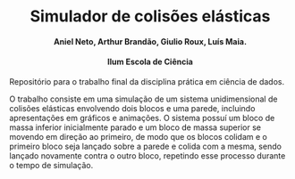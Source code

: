 <div align="center">
  <h1>Simulador de colisões elásticas</h1>
  <h4>Aniel Neto, Arthur Brandão, Giulio Roux, Luís Maia.</h4>
  <h4>Ilum Escola de Ciência</h4>
</div>

<div>
  <p>Repositório para o trabalho final da disciplina prática em ciência de dados.</p>
  
  <p>O trabalho consiste em uma simulação de um sistema unidimensional de colisões elásticas envolvendo dois blocos e uma parede, incluindo apresentações em gráficos e animações. O sistema possuí um bloco de massa inferior inicialmente parado e um bloco de massa superior se movendo em direção ao primeiro, de modo que os blocos colidam e o 	primeiro bloco seja lançado sobre a parede e colida com a mesma, sendo lançado novamente contra o outro bloco, repetindo esse processo durante o tempo de simulação.</p>
	
  <p></p>	


</div>
